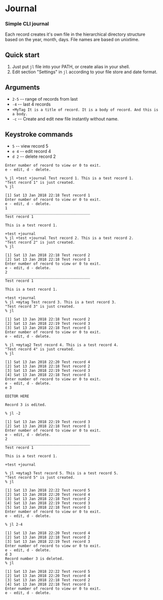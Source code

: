# Journal

### Simple CLI journal

Each record creates it's own file in the hierarchical directory structure based on the year, month, days.
File names are based on unixtime.

## Quick start

1. Just put ```jl``` file into your PATH, or create alias in your shell.
2. Edit section "Settings" in ```jl``` according to your file store and date format.

## Arguments
* ```2-5``` -- range of records from last
* ```-4``` -- last 4 records
* ```+MyTag It is a title of record. It is a body of record. And this is a body.```
* ```-c``` -- Create and edit new file instantly without name.

## Keystroke commands
* ```5``` -- view record 5
* ```e 4``` -- edit record 4
* ```d 2``` -- delete record 2


```% jl
Enter number of record to view or 0 to exit.
e - edit, d - delete.

% jl +test +journal Test record 1. This is a test record 1.
"Test record 1" is just created.
% jl                

[1] Sat 13 Jan 2018 22:18 Test record 1
Enter number of record to view or 0 to exit.
e - edit, d - delete.
1
_______________________________________
Test record 1

This is a test record 1.

+test +journal
% jl +test +journal Test record 2. This is a test record 2.
"Test record 2" is just created.
% jl

[1] Sat 13 Jan 2018 22:18 Test record 2
[2] Sat 13 Jan 2018 22:18 Test record 1
Enter number of record to view or 0 to exit.
e - edit, d - delete.
2
_______________________________________
Test record 1

This is a test record 1.

+test +journal
% jl +mytag Test record 3. This is a test record 3.
"Test record 3" is just created.
% jl                

[1] Sat 13 Jan 2018 22:18 Test record 2
[2] Sat 13 Jan 2018 22:19 Test record 3
[3] Sat 13 Jan 2018 22:18 Test record 1
Enter number of record to view or 0 to exit.
e - edit, d - delete.

% jl +mytag2 Test record 4. This is a test record 4.
"Test record 4" is just created.
% jl                

[1] Sat 13 Jan 2018 22:20 Test record 4
[2] Sat 13 Jan 2018 22:18 Test record 2
[3] Sat 13 Jan 2018 22:19 Test record 3
[4] Sat 13 Jan 2018 22:18 Test record 1
Enter number of record to view or 0 to exit.
e - edit, d - delete.
e 3

EDITOR HERE

Record 3 is edited.

% jl -2

[1] Sat 13 Jan 2018 22:19 Test record 3
[2] Sat 13 Jan 2018 22:18 Test record 1
Enter number of record to view or 0 to exit.
e - edit, d - delete.
2
_______________________________________
Test record 1

This is a test record 1.

+test +journal

% jl +mytag3 Test record 5. This is a test record 5.
"Test record 5" is just created.
% jl

[1] Sat 13 Jan 2018 22:22 Test record 5
[2] Sat 13 Jan 2018 22:20 Test record 4
[3] Sat 13 Jan 2018 22:18 Test record 2
[4] Sat 13 Jan 2018 22:19 Test record 3
[5] Sat 13 Jan 2018 22:18 Test record 1
Enter number of record to view or 0 to exit.
e - edit, d - delete.

% jl 2-4

[1] Sat 13 Jan 2018 22:20 Test record 4
[2] Sat 13 Jan 2018 22:18 Test record 2
[3] Sat 13 Jan 2018 22:19 Test record 3
Enter number of record to view or 0 to exit.
e - edit, d - delete.
d 3
Record number 3 is deleted.
% jl

[1] Sat 13 Jan 2018 22:22 Test record 5
[2] Sat 13 Jan 2018 22:20 Test record 4
[3] Sat 13 Jan 2018 22:18 Test record 2
[4] Sat 13 Jan 2018 22:18 Test record 1
Enter number of record to view or 0 to exit.
e - edit, d - delete.
```
